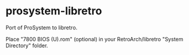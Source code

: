 prosystem-libretro
==================

Port of ProSystem to libretro.

Place "7800 BIOS (U).rom" (optional) in your RetroArch/libretro "System Directory" folder.
